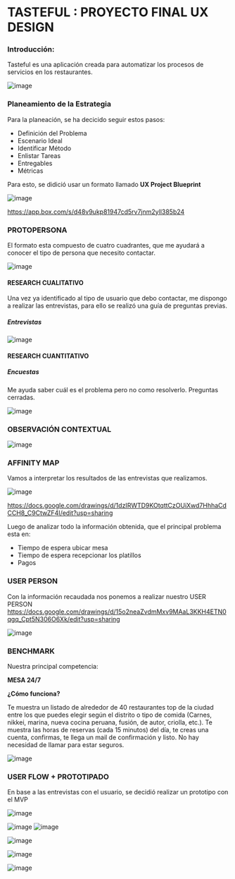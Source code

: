 # TASTEFUL : PROYECTO FINAL UX DESIGN 

### Introducción: 

Tasteful es una aplicación creada para automatizar los procesos de servicios en los restaurantes.  

![image](https://user-images.githubusercontent.com/32310873/37545779-31fc93e8-2938-11e8-86e7-3694a8efa6bf.png)

### Planeamiento de la Estrategia

Para la planeación, se ha decicido seguir estos pasos:

- Definición del Problema
- Escenario Ideal
- Identificar Método
- Enlistar Tareas
- Entregables
- Métricas

Para esto, se didició usar un formato llamado **UX Project Blueprint**

![image](https://user-images.githubusercontent.com/32310873/37546099-55cf49b8-2939-11e8-8c06-64982f35f324.png)

https://app.box.com/s/d48v9ukp81947cd5rv7jnm2yll385b24

### PROTOPERSONA

El formato esta compuesto de cuatro cuadrantes, que me ayudará a conocer el tipo de persona que necesito contactar.

![image](https://user-images.githubusercontent.com/32310873/37547067-952ad4e8-293d-11e8-89dc-f320ad76f42f.png)

#### RESEARCH CUALITATIVO

Una vez ya identificado al tipo de usuario que debo contactar, me dispongo a realizar las entrevistas, para ello se realizó una guía de preguntas previas.

##### Entrevistas

![image](https://user-images.githubusercontent.com/32310873/37546353-6971ff78-293a-11e8-8f10-93bb7a3d09e3.png)

#### RESEARCH CUANTITATIVO

##### Encuestas

Me ayuda saber cuál es el problema pero no como resolverlo. Preguntas cerradas.

![image](https://user-images.githubusercontent.com/32310873/37610682-42e0c87c-2b6e-11e8-9267-01c14722a45b.png)

### OBSERVACIÓN CONTEXTUAL

![image](https://user-images.githubusercontent.com/32310873/37546868-d9c13968-293c-11e8-890d-45fd521469b0.png)

### AFFINITY  MAP

Vamos a interpretar los resultados de las entrevistas que realizamos.

![image](https://user-images.githubusercontent.com/32310873/37608581-eeccaca6-2b68-11e8-8029-479b330a9667.png)

https://docs.google.com/drawings/d/1dzIRWTD9KOtqttCzOUiXwd7HhhaCdCCH8_C9CtwZF4I/edit?usp=sharing

Luego de analizar todo la información obtenida, que el principal problema esta en:

- Tiempo de espera ubicar mesa
- Tiempo de espera recepcionar los platillos
- Pagos

### USER PERSON

Con la información recaudada nos ponemos a realizar nuestro USER PERSON
https://docs.google.com/drawings/d/15o2neaZvdmMxv9MAaL3KKH4ETN0qgq_Cpt5N306O6Xk/edit?usp=sharing

![image](https://user-images.githubusercontent.com/32310873/37609572-6bc0c876-2b6b-11e8-94e0-9ae233638acb.png)

### BENCHMARK

Nuestra principal competencia:

**MESA 24/7**

**¿Cómo funciona?**

Te muestra un listado de alrededor de 40 restaurantes top de la ciudad entre los que puedes elegir según el distrito o tipo de comida (Carnes, nikkei, marina, nueva cocina peruana, fusión, de autor, criolla, etc.). Te muestra las horas de reservas (cada 15 minutos) del día, te creas una cuenta, confirmas, te llega un mail de confirmación y listo. No hay necesidad de llamar para estar seguros.


![image](https://user-images.githubusercontent.com/32310873/37609717-dd4dee92-2b6b-11e8-91ee-3d1d0500bed3.png)


### USER FLOW + PROTOTIPADO

En base a las entrevistas con el usuario, se decidió realizar un prototipo con el MVP 

![image](https://user-images.githubusercontent.com/32310873/37831960-31d3dbfa-2e75-11e8-8a4d-e58fac228de3.png)


![image](https://user-images.githubusercontent.com/32310873/37844940-3e6dfec8-2e97-11e8-934d-f3b6ae93329c.png)
![image](https://user-images.githubusercontent.com/32310873/37844964-4b56eef6-2e97-11e8-818c-6561d5f21efc.png)

![image](https://user-images.githubusercontent.com/32310873/37844955-4580b732-2e97-11e8-89ab-ff771d6b6b68.png)

![image](https://user-images.githubusercontent.com/32310873/37844975-52174542-2e97-11e8-8dc6-947b5c7b401e.png)

![image](https://user-images.githubusercontent.com/32310873/37844999-5cd65568-2e97-11e8-82c8-a2962753c0eb.png)
